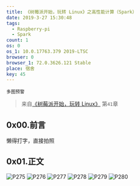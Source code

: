 ```yaml
---
title: 《树莓派开始，玩转 Linux》之高性能计算（Spark）
date: 2019-3-27 15:30:48
tags:
  - Raspberry-pi
  - Spark
count: 1
os: 0
os_1: 10.0.17763.379 2019-LTSC
browser: 0
browser_1: 72.0.3626.121 Stable
place: 宿舍
key: 45
---
```

    多图预警
<!-- more -->
> 来自[《树莓派开始，玩转 Linux》](http://www.broadview.com.cn/book/76) 第`41`章

## 0x00.前言
懒得打字，直接拍照

## 0x01.正文
![P275](https://i1.yuangezhizao.cn/Lenovo-Z5/IMG_20190327_153619-sc.jpg!webp)
![P276](https://i1.yuangezhizao.cn/Lenovo-Z5/IMG_20190327_153718-sc.jpg!webp)
![P277](https://i1.yuangezhizao.cn/Lenovo-Z5/IMG_20190327_153744-sc.jpg!webp)
![P278](https://i1.yuangezhizao.cn/Lenovo-Z5/IMG_20190327_153811-sc.jpg!webp)
![P279](https://i1.yuangezhizao.cn/Lenovo-Z5/IMG_20190327_153842-sc.jpg!webp)
![P280](https://i1.yuangezhizao.cn/Lenovo-Z5/IMG_20190327_153915-sc.jpg!webp)

